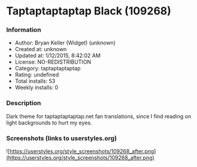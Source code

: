 # Taptaptaptaptap Black (109268)

### Information
- Author: Bryan Keller (Widget) (unknown)
- Created at: unknown
- Updated at: 1/12/2015, 8:42:02 AM
- License: NO-REDISTRIBUTION
- Category: taptaptaptaptap
- Rating: undefined
- Total installs: 53
- Weekly installs: 0


### Description
Dark theme for taptaptaptaptap.net fan translations, since I find reading on light backgrounds to hurt my eyes.


### Screenshots (links to userstyles.org)
![https://userstyles.org/style_screenshots/109268_after.png](https://userstyles.org/style_screenshots/109268_after.png)


